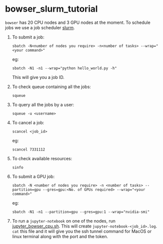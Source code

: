 # bowser_slurm_tutorial

`bowser` has 20 CPU nodes and 3 GPU nodes at the moment. To schedule jobs we use a job scheduler [slurm](https://slurm.schedmd.com/documentation.html).

1. To submit a job:

       sbatch -N<number of nodes you require> -n<number of tasks> --wrap="<your command>"
      
   eg:
   
       sbatch -N1 -n1 --wrap="python hello_world.py -h"
      
      This will give you a job ID.
      
2. To check queue containing all the jobs:

       squeue
      
3. To query all the jobs by a user:

       squeue -u <username>
      
4. To cancel a job:

       scancel <job_id>
      
    eg:
    
       scancel 7331112


5. To check available resources:

       sinfo
      
6. To submit a GPU job:

       sbatch -N <number of nodes you require> -n <number of tasks> --partition=gpu --gres=gpu:<No. of GPUs required> --wrap="<your command>"
      
   eg:
   
       sbatch -N1 -n1 --partition=gpu --gres=gpu:1 --wrap="nvidia-smi"
      
7. To run a `jupyter-notebook` on one of the nodes, run [jupyter_bowser_cpu.sh](https://github.com/devanshkv/bowser_slurm_tutorial/blob/master/jupyter_bowser_cpu.sh). This will create `jupyter-notebook-<job_id>.log`. `cat` this file and it will give you the ssh tunnel command for MacOS or linux terminal along with the port and the token.
